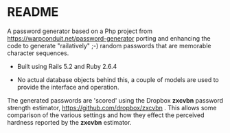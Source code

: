 # README

A password generator based on a Php project from https://warpconduit.net/password-generator
porting and enhancing the code to generate "railatively" ;-) random passwords that are
memorable character sequences.

* Built using Rails 5.2 and Ruby 2.6.4

* No actual database objects behind this, a couple of models are used to provide the interface and operation.

The generated passwords are 'scored' using the Dropbox **zxcvbn** password strength estimator,
https://github.com/dropbox/zxcvbn . This allows some comparison of the various settings
and how they effect the perceived hardness reported by the **zxcvbn** estimator.
